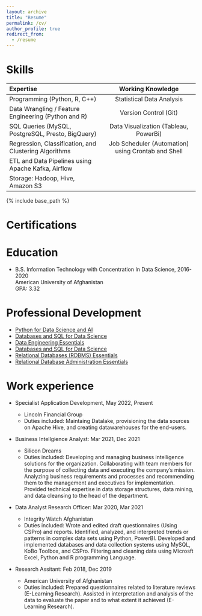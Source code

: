 ```yaml
---
layout: archive
title: "Resume"
permalink: /cv/
author_profile: true
redirect_from:
  - /resume
---
```


Skills
======

| Expertise                                             | Working Knowledge                                  |
|:------------------------------------------------------|:--------------------------------------------------:|
| Programming (Python, R, C++)                          | Statistical Data Analysis                          |
| Data Wrangling / Feature Engineering (Python and R)   | Version Control (Git)                              |
| SQL Queries (MySQL, PostgreSQL, Presto, BigQuery)     | Data Visualization (Tableau, PowerBi)              |
| Regression, Classification, and Clustering Algorithms | Job Scheduler (Automation) using Crontab and Shell |
| ETL and Data Pipelines using Apache Kafka, Airflow     |                                                   |
| Storage: Hadoop, Hive, Amazon S3                        |                                                  |

<!-- Maybe you can add basic familiarity column later -->

{% include base_path %}


Certifications
======


Education
======
* B.S. Information Technology with Concentration In Data Science, 2016-2020 \
  American University of Afghanistan \
  GPA: 3.32

Professional Development 
======
* [Python for Data Science and AI](https://www.credly.com/badges/3f4c6612-8f32-47ae-ab26-a3240c6bdb7a/public_url)
* [Databases and SQL for Data Science](https://www.credly.com/badges/77eb7932-6b10-4925-85f6-b79092d16e94)
* [Data Engineering Essentials](https://www.credly.com/badges/1f9727aa-acb5-498d-9f13-ff6c314f1634)
* [Databases and SQL for Data Science](https://www.credly.com/badges/77eb7932-6b10-4925-85f6-b79092d16e94)
* [Relational Databases (RDBMS) Essentials](https://www.credly.com/badges/e43bf976-54f1-40ac-a79a-7112a1190a21)
* [Relational Database Administration Essentials](https://www.credly.com/badges/ecb51f13-b5c3-4de7-9a29-5dc30ec004f0)

Work experience
======
* Specialist Application Development, May 2022, Present
  * Lincoln Financial Group
  * Duties included: Maintaing Datalake, provisioning the data sources on Apache Hive, and creating datawarehouses for the end-users. 
  

* Business Intellgience Analyst: Mar 2021, Dec 2021
  * Silicon Dreams
  * Duties included: Developing and managing business intelligence solutions for the organization. Collaborating with team members for the purpose of collecting data       and executing the company’s mission. Analyzing business requirements and processes and recommending them to the management and executives for implementation.           Provided technical expertise in data storage structures, data mining, and data cleansing to the head of the department.
 
* Data Analyst Research Officer: Mar 2020, Mar 2021
  * Integrity Watch Afghanistan
  * Duties included: Wrote and edited draft questionnaires (Using CSPro) and reports. Identified, analyzed, and interpreted trends or patterns in complex data sets         using Python, PowerBI. Developed and implemented databases and data collection systems using MySQL, KoBo Toolbox, and CSPro. Filtering and cleaning data using         Microsft Excel, Python and R programming Language.

* Research Assitant: Feb 2018, Dec 2019
  * American University of Afghanistan
  * Duties included: Prepared questionnaires related to literature reviews (E-Learning Research). Assisted in interpretation and analysis of the data to evaluate the       paper and to what extent it achieved (E-Learning Research).
  

  
